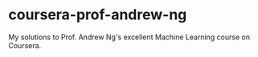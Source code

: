 # coursera-prof-andrew-ng
My solutions to Prof. Andrew Ng's excellent Machine Learning course on Coursera.
